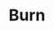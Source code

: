 ---
title: Burn
albumyear: 
order: 2
tracks:
    - Idyllic Chick
    - So Lonely
    - When I Was A Boy
    - Roccoco People
    - Drivin'
    - I'm Not Dead Yet
    - 6 Year Old Existentialist
    - Insect Politics
    - Improv Jam In E
    - Doghouse
    - Krishna
    - Walk Away
---